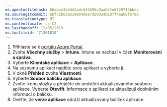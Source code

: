 ```yaml
---
ms.openlocfilehash: 66abce3b3dd2adc645695c9aab5fe6729713bbdc
ms.sourcegitcommit: ebf72b038219904d6e7d20024b107f4aa68f57e6
ms.translationtype: MT
ms.contentlocale: cs-CZ
ms.lasthandoff: 12/05/2019
ms.locfileid: "71301810"
---
```


1. Přihlaste se k [portálu Azure Portal](https://portal.azure.com).  
2. Zvolte **Všechny služby** > **Intune**. Intune se nachází v části **Monitorování a správa**.  
3. Vyberte **Klientské aplikace** > **Aplikace**.
4. Na seznamu aplikací najděte svou aplikaci a vyberte ji.  
5. V okně **Přehled** zvolte **Vlastnosti**.  
6. Vyberte **Soubor balíčku aplikace**.  
7. Zvolte ikonu složky a přejděte do umístění aktualizovaného souboru aplikace. Vyberte **Otevřít**. Informace o aplikaci se aktualizují doplněním informací o balíčku.  
8. Ověřte, že **verze aplikace** odráží aktualizovaný balíček aplikace.  

